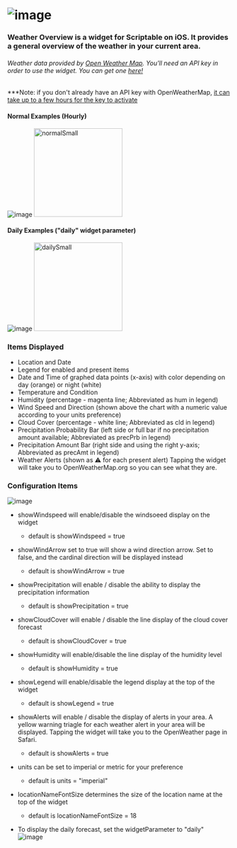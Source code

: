 # ![image](https://user-images.githubusercontent.com/50910610/130548611-ba07482a-f557-4fe6-9b6c-3cde56603625.png)

### Weather Overview is a widget for Scriptable on iOS. It provides a general overview of the weather in your current area.


###### Weather data provided by [Open Weather Map](https://openweathermap.org/). You'll need an API key in order to use the widget. You can get one [here!](https://openweathermap.org/api)
***Note: if you don't already have an API key with OpenWeatherMap, [it can take up to a few hours for the key to activate](https://openweathermap.org/faq#error401)


#### Normal Examples (Hourly)
  ![image](https://user-images.githubusercontent.com/50910610/130523342-a5e88a5e-28b6-4fee-a70f-036f8cd5c728.jpeg)
  <img src="https://i.imgur.com/yWAMcku.jpg" alt="normalSmall" width="200"/>
#### Daily Examples ("daily" widget parameter)
  ![image](https://user-images.githubusercontent.com/50910610/130523310-941f784a-9aa6-4d17-8e6a-a511d1f035d6.jpeg)
  <img src="https://i.imgur.com/r5CnQ4O.jpg" alt="dailySmall" width="200"/>
### Items Displayed
  * Location and Date
  * Legend for enabled and present items
  * Date and Time of graphed data points (x-axis) with color depending on day (orange) or night (white)
  * Temperature and Condition
  * Humidity (percentage - magenta line; Abbreviated as hum in legend)
  * Wind Speed and Direction (shown above the chart with a numeric value according to your units preference)
  * Cloud Cover (percentage - white line; Abbreviated as cld in legend)
  * Precipitation Probability Bar (left side or full bar if no precipitation amount available; Abbreviated as precPrb in legend)
  * Precipitation Amount Bar (right side and using the right y-axis; Abbreviated as precAmt in legend)
  * Weather Alerts (shown as ⚠️ for each present alert) Tapping the widget will take you to OpenWeatherMap.org so you can see what they are.

### Configuration Items
![image](https://user-images.githubusercontent.com/50910610/130572584-c17ecf06-87bd-484b-8b8c-7526a249daa1.png)

  * showWindspeed will enable/disable the windsoeed display on the widget
    * default is showWindspeed = true

  * showWindArrow set to true will show a wind direction arrow. Set to false, and the cardinal direction will be displayed instead
    * default is showWindArrow = true

  * showPrecipitation will enable / disable the ability to display the precipitation information
    * default is showPrecipitation = true

  * showCloudCover will enable / disable the line display of the cloud cover forecast
    * default is showCloudCover = true

  * showHumidity will enable/disable the line display of the humidity level
    * default is showHumidity = true

  * showLegend will enable/disable the legend display at the top of the widget
    * default is showLegend = true

  * showAlerts will enable / disable the display of alerts in your area. A yellow warning triagle for each weather alert in your area will be displayed. Tapping the widget will take you to the OpenWeather page in Safari. 
    * default is showAlerts = true

  * units can be set to imperial or metric for your preference
    * default is units = "imperial"

  * locationNameFontSize determines the size of the location name at the top of the widget
    * default is locationNameFontSize = 18

  * To display the daily forecast, set the widgetParameter to "daily"
    ![image](https://user-images.githubusercontent.com/50910610/130573735-6a749fa6-57d9-46c0-bdbc-496941188330.png)
